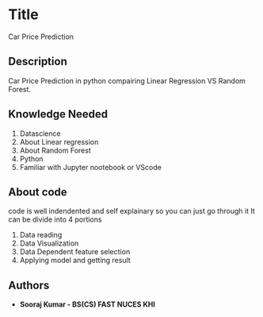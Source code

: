# Title

Car Price Prediction	 

## Description

Car Price Prediction in python compairing Linear Regression VS Random Forest.

## Knowledge Needed

1) Datascience
2) About Linear regression
3) About Random Forest
4) Python
5) Familiar with Jupyter nootebook or VScode


## About code

code is well indendented and self explainary so you can just go through it
It can be divide into 4 portions
1. Data reading
2. Data Visualization
3. Data Dependent feature selection
4. Applying model and getting result
## Authors

* **Sooraj Kumar - BS(CS) FAST NUCES KHI** 
